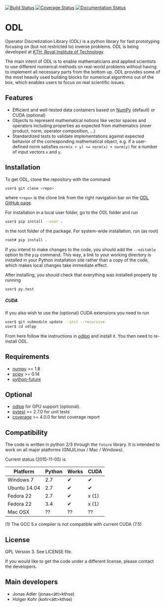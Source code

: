 [![Build Status](https://travis-ci.org/odlgroup/odl.svg?branch=master)](https://travis-ci.org/odlgroup/odl?branch=master)
[![Coverage Status](https://coveralls.io/repos/odlgroup/odl/badge.svg?branch=master&service=github)](https://coveralls.io/github/odlgroup/odl?branch=master)
[![Documentation Status](https://readthedocs.org/projects/odl/badge/?version=latest)](http://odl.readthedocs.org/?badge=latest)

ODL
===

Operator Discretization Library (ODL) is a python library for fast prototyping focusing on (but not restricted to) inverse problems. ODL is being developed at [KTH, Royal Institute of Technology](https://www.kth.se/en/sci/institutioner/math).

The main intent of ODL is to enable mathematicians and applied scientists to use different numerical methods on real-world problems without having to implement all necessary parts from the bottom up.
ODL provides some of the most heavily used building blocks for numerical algorithms out of the box, which enables users to focus on real scientific issues.

Features
--------

- Efficient and well-tested data containers based on
  [NumPy](https://github.com/numpy/numpy) (default) or CUDA (optional)
- Objects to represent mathematical notions like vector spaces and operators including
  properties as expected from mathematics (inner product, norm, operator composition, ...)
- Standardized tests to validate implementations against expected behavior of the
  corresponding mathematical object, e.g. if a user-defined norm satisfies
  `norm(x + y) <= norm(x) + norm(y)` for a number of input vectors `x` and `y`.

Installation
------------

To get ODL, clone the repository with the command

```sh
user$ git clone <repo>
```

where `<repo>` is the clone link from the right navigation bar on the [ODL GitHub page](https://github.com/odlgroup/odl).

For installation in a local user folder, go to the ODL folder and run

```sh
user$ pip install --user .
```

in the root folder of the package. For system-wide installation, run (as root)

```sh
root# pip install .
```

If you intend to make changes to the code, you should add the `--editable` option to the `pip` command.
This way, a link to your working directory is installed in your Python installation site rather than a copy of the code, which makes local changes take immediate effect.

After installing, you should check that everything was installed properly by running

```sh
user$ py.test
```

##### CUDA

If you also wish to use the (optional) CUDA extensions you need to run

```sh
user$ git submodule update --init --recursive
user$ cd odlpp
```

From here follow the instructions in [odlpp](https://github.com/odlgroup/odlpp) and install it. You then need to re-install ODL.

Requirements
------------

- [numpy](https://github.com/numpy/numpy) >= 1.8
- [scipy](https://github.com/scipy/scipy) >= 0.14
- [python-future](https://pypi.python.org/pypi/future/)

Optional
--------

- [odlpp](https://github.com/odlgroup/odlpp) for GPU support (optional).
- [pytest](https://pypi.python.org/pypi/pytest) >= 2.7.0 for unit tests
- [coverage](https://pypi.python.org/pypi/coverage/) >= 4.0.0 for test coverage report

Compatibility
-------------
The code is written in python 2/3 through the `future` library. It is intended to work on all major platforms (GNU/Linux / Mac / Windows).

Current status (2015-11-05) is

| Platform     | Python | Works | CUDA  |
|--------------|--------|-------|-------|
| Windows 7    | 2.7    | ✔     | ✔     |
| Ubuntu 14.04 | 2.7    | ✔     | ✔     |
| Fedora 22    | 2.7    | ✔     | x (1) |
| Fedora 22    | 3.4    | ✔     | x (1) |
| Mac OSX      | ??     | ??    | ??    |

(1) The GCC 5.x compiler is not compatible with current CUDA (7.5)

License
-------

GPL Version 3. See LICENSE file.

If you would like to get the code under a different license, please contact the
developers.

Main developers
---------------

- Jonas Adler (jonas<ätt>kth<dot>se)
- Holger Kohr (kohr<ätt>kth<dot>se)
